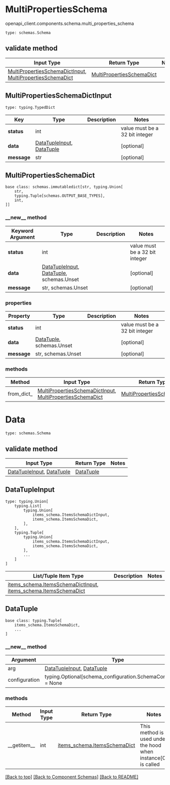 # MultiPropertiesSchema
openapi_client.components.schema.multi_properties_schema
```
type: schemas.Schema
```

## validate method
Input Type | Return Type | Notes
------------ | ------------- | -------------
[MultiPropertiesSchemaDictInput](#multipropertiesschemadictinput), [MultiPropertiesSchemaDict](#multipropertiesschemadict) | [MultiPropertiesSchemaDict](#multipropertiesschemadict) |

## MultiPropertiesSchemaDictInput
```
type: typing.TypedDict
```
Key | Type |  Description | Notes
------------ | ------------- | ------------- | -------------
**status** | int |  | value must be a 32 bit integer
**data** | [DataTupleInput](#datatupleinput), [DataTuple](#datatuple) |  | [optional]
**message** | str |  | [optional]

## MultiPropertiesSchemaDict
```
base class: schemas.immutabledict[str, typing.Union[
    str,
    typing.Tuple[schemas.OUTPUT_BASE_TYPES],
    int,
]]

```
### &lowbar;&lowbar;new&lowbar;&lowbar; method
Keyword Argument | Type | Description | Notes
---------------- | ---- | ----------- | -----
**status** | int |  | value must be a 32 bit integer
**data** | [DataTupleInput](#datatupleinput), [DataTuple](#datatuple), schemas.Unset |  | [optional]
**message** | str, schemas.Unset |  | [optional]

### properties
Property | Type | Description | Notes
-------- | ---- | ----------- | -----
**status** | int |  | value must be a 32 bit integer
**data** | [DataTuple](#datatuple), schemas.Unset |  | [optional]
**message** | str, schemas.Unset |  | [optional]

### methods
Method | Input Type | Return Type | Notes
------ | ---------- | ----------- | ------
from_dict_ | [MultiPropertiesSchemaDictInput](#multipropertiesschemadictinput), [MultiPropertiesSchemaDict](#multipropertiesschemadict) | [MultiPropertiesSchemaDict](#multipropertiesschemadict) | a constructor

# Data
```
type: schemas.Schema
```

## validate method
Input Type | Return Type | Notes
------------ | ------------- | -------------
[DataTupleInput](#datatupleinput), [DataTuple](#datatuple) | [DataTuple](#datatuple) |

## DataTupleInput
```
type: typing.Union[
    typing.List[
        typing.Union[
            items_schema.ItemsSchemaDictInput,
            items_schema.ItemsSchemaDict,
        ],
    ],
    typing.Tuple[
        typing.Union[
            items_schema.ItemsSchemaDictInput,
            items_schema.ItemsSchemaDict,
        ],
        ...
    ]
]
```
List/Tuple Item Type | Description | Notes
-------------------- | ------------- | -------------
[items_schema.ItemsSchemaDictInput](../../components/schema/items_schema.md#itemsschemadictinput), [items_schema.ItemsSchemaDict](../../components/schema/items_schema.md#itemsschemadict) |  |

## DataTuple
```
base class: typing.Tuple[
    items_schema.ItemsSchemaDict,
    ...
]
```
### &lowbar;&lowbar;new&lowbar;&lowbar; method
Argument | Type
-------- | ------
arg      | [DataTupleInput](#datatupleinput), [DataTuple](#datatuple)
configuration | typing.Optional[schema_configuration.SchemaConfiguration] = None

### methods
Method | Input Type | Return Type | Notes
------ | ---------- | ----------- | ------
&lowbar;&lowbar;getitem&lowbar;&lowbar; | int | [items_schema.ItemsSchemaDict](../../components/schema/items_schema.md#itemsschemadict) | This method is used under the hood when instance[0] is called

[[Back to top]](#top) [[Back to Component Schemas]](../../../README.md#Component-Schemas) [[Back to README]](../../../README.md)
